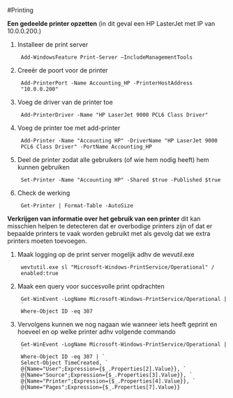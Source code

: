 #Printing

**Een gedeelde printer opzetten** (in dit geval een HP LasterJet met IP van 10.0.0.200.)

1. Installeer de print server
	    
	    Add-WindowsFeature Print-Server –IncludeManagementTools

2. Creeër de poort voor de printer

		Add-PrinterPort -Name Accounting_HP -PrinterHostAddress
		"10.0.0.200"

3. Voeg de driver van de printer toe

		Add-PrinterDriver -Name "HP LaserJet 9000 PCL6 Class Driver"

4. Voeg de printer toe met add-printer

		Add-Printer -Name "Accounting HP" -DriverName "HP LaserJet 9000
		PCL6 Class Driver" -PortName Accounting_HP

5. Deel de printer zodat alle gebruikers (of wie hem nodig heeft) hem kunnen gebruiken

		Set-Printer -Name "Accounting HP" -Shared $true -Published $true

6. Check de werking

		Get-Printer | Format-Table -AutoSize	


**Verkrijgen van informatie over het gebruik van een printer** dit kan misschien helpen te detecteren dat er overbodige printers zijn of dat er bepaalde printers te vaak worden gebruikt met als gevolg dat we extra printers moeten toevoegen.

1. Maak logging op de print server mogelijk adhv de wevutil.exe

	    wevtutil.exe sl "Microsoft-Windows-PrintService/Operational" /
	    enabled:true

2. Maak een query voor succesvolle print opdrachten

		Get-WinEvent -LogName Microsoft-Windows-PrintService/Operational |
		`
		Where-Object ID -eq 307

3. Vervolgens kunnen we nog nagaan wie wanneer iets heeft geprint en hoeveel en op welke printer adhv volgende commando

		Get-WinEvent -LogName Microsoft-Windows-PrintService/Operational |
		`
		Where-Object ID -eq 307 | `
		Select-Object TimeCreated, `
		@{Name="User";Expression={$_.Properties[2].Value}}, `
		@{Name="Source";Expression={$_.Properties[3].Value}}, `
		@{Name="Printer";Expression={$_.Properties[4].Value}}, `
		@{Name="Pages";Expression={$_.Properties[7].Value}}